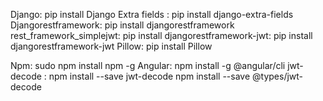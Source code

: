 Django: pip install Django
Extra fields : pip install django-extra-fields
Djangorestframework: pip install djangorestframework
rest_framework_simplejwt: pip install
djangorestframework-jwt: pip install djangorestframework-jwt
Pillow: pip install Pillow

Npm: sudo npm install npm -g
Angular: npm install -g @angular/cli
jwt-decode : npm install --save jwt-decode
             npm install --save @types/jwt-decode
